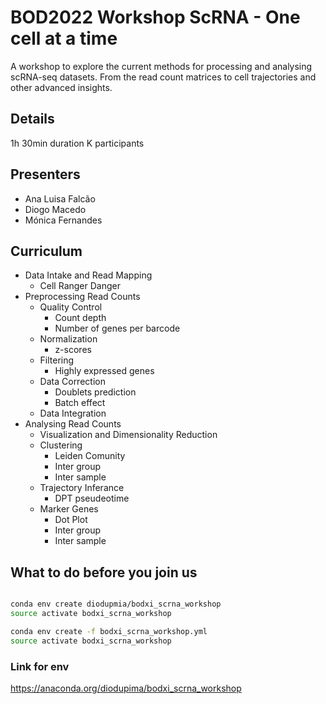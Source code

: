# BOD2022 Workshop ScRNA - One cell at a time
A workshop to explore the current methods for processing and analysing scRNA-seq datasets. From the read count matrices to cell trajectories and other advanced insights.

## Details

1h 30min duration
K participants

## Presenters

- Ana Luisa Falcão 
- Diogo Macedo 
- Mónica Fernandes 

## Curriculum

- Data Intake and Read Mapping
  - Cell Ranger Danger
- Preprocessing Read Counts
  - Quality Control
    - Count depth
    - Number of genes per barcode
  - Normalization
    - z-scores
  - Filtering
    - Highly expressed genes
  - Data Correction
    - Doublets prediction
    - Batch effect
  - Data Integration
- Analysing Read Counts
  - Visualization and Dimensionality Reduction
  - Clustering
    - Leiden Comunity
    - Inter group
    - Inter sample
  - Trajectory Inferance
    - DPT pseudeotime
  - Marker Genes
    - Dot Plot
    - Inter group
    - Inter sample
    

## What to do before you join us

```bash

conda env create diodupmia/bodxi_scrna_workshop
source activate bodxi_scrna_workshop

```

```bash
conda env create -f bodxi_scrna_workshop.yml
source activate bodxi_scrna_workshop
```

### Link for env

https://anaconda.org/diodupima/bodxi_scrna_workshop
